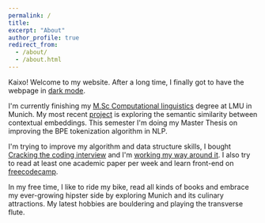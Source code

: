 ```yaml
---
permalink: /
title:
excerpt: "About"
author_profile: true
redirect_from: 
  - /about/
  - /about.html
---
```


Kaixo! Welcome to my website. After a long time, I finally got to have the webpage in [dark mode](https://github.com/academicpages/academicpages.github.io/issues/137#issuecomment-439449905).

I'm currently finishing my [M.Sc Computational linguistics](https://www.uni-muenchen.de/studium/studienangebot/studiengaenge/studienfaecher/computerl_/master2/index.html) degree at LMU in Munich. My most recent [project](https://github.com/anebz/eu-sim) is exploring the semantic similarity between contextual embeddings. This semester I'm doing my Master Thesis on improving the BPE tokenization algorithm in NLP.

I'm trying to improve my algorithm and data structure skills, I bought [Cracking the coding interview](http://www.crackingthecodinginterview.com/) and I'm [working my way around it](https://github.com/anebz/ctci). I also try to read at least one academic paper per week and learn front-end on [freecodecamp](https://www.freecodecamp.org/learn/).

In my free time, I like to ride my bike, read all kinds of books and embrace my ever-growing hipster side by exploring Munich and its culinary attractions. My latest hobbies are bouldering and playing the transverse flute.
